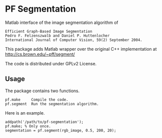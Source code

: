 PF Segmentation
===============

Matlab interface of the image segmentation algorithm of

    Efficient Graph-Based Image Segmentation
    Pedro F. Felzenszwalb and Daniel P. Huttenlocher
    International Journal of Computer Vision, 59(2) September 2004.

This package adds Matlab wrapper over the original C++ implementation at
http://cs.brown.edu/~pff/segment/

The code is distributed under GPLv2 License.

Usage
-----

The package contains two functions.

    pf.make     Compile the code.
    pf.segment  Run the segmentation algorithm.

Here is an example.

    addpath('/path/to/pf-segmentation');
    pf.make; % Only once.
    segmentation = pf.segment(rgb_image, 0.5, 200, 20);
